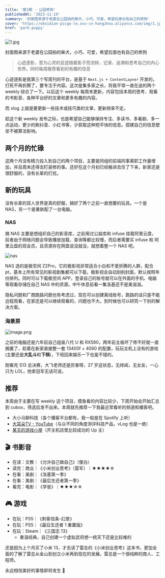 ```yaml
---
title: '第1期 - 公园修狗'
publishedAt: '2023-11-19'
summary: '封面图来源于老婆在公园拍的柴犬，小巧、可爱，希望后面也有自己的修狗'
cover: 'https://obsidian-picgo-le.oss-cn-hangzhou.aliyuncs.com/img/1.jpg'
href: 'park-puppy'
---
```


![1.jpg](https://obsidian-picgo-le.oss-cn-hangzhou.aliyuncs.com/img/1.jpg)

封面图来源于老婆在公园拍的柴犬，小巧、可爱，希望后面也有自己的修狗

>心迹逐影，意为心灵的足迹随着影子而流转，记录、追溯和思考自己的内心世界。同时每周推荐看到的有趣的信息

心迹逐影是我第三个写周刊的平台，是基于 `Next.js + ContentLayner` 开发的，打死不再折腾了，要专注于内容。这次是集多家之长，将我平常一直在追的两个 weekly 综合了一下。以后这个 weekly 每周末更新，内容包括本周的思考、观看的书影音、各种平台好的文章和更多有趣的内容。

而 xlog 上就是要更新一些技术或技巧类的文章，更新频率不定。

趁这个新 weekly 发布之际，也是希望自己能够保持专注、多读书、多看剧、多一点运动，更少的刷抖音、小红书等，少获取这种短平快的信息。搭建自己的信息壁垒不被算法影响。

## 两个月的忙碌

这两个月没有精力投入到自己的两个项目，主要是同组的前端同事离职工作量增加，并且周末还得去盯装修的事。还好在这个月初已经搬进去住了下来，新家还是很舒服的，没有长辈的打扰。

## 新的玩具

没有长辈的双人世界是真的舒服，搞好了两个之前一直想要的玩具。一个是 NAS，另一个是重新配了一台电脑。

### NAS

搞 NAS 主要是想组织自己的影音库，之前用过公益库和 infuse 挂载阿里云盘，前者由于网络问题会导致播放加载、查询等都比较慢，而后者需要买 infuse 和 阿里云盘的双会员，且资源存在网盘说没就没，就想着整一个 NAS 吧。

![nas](https://obsidian-picgo-le.oss-cn-hangzhou.aliyuncs.com/img/20231119182844.png)

NAS 选的是极空间 Z2Pro，它的极影视非常适合小白和不爱折腾的人群，配合 pt，基本上所有常见的影视剧集都可以下载，极影视会自动刮削封面，默认按照年份排列。同时可以下载极空间 APP，登录自己的账号就可以在外面的手机、电脑等观看存储在自己 NAS 中的资源。中午休息前看一集洛基还不是美滋滋。

隐私问题和厂商跑路问题也有考虑过，现在可以创建离线账号，跑路的话只是不能远程观看，在家还是可以继续观看的，问题也不大。到时候也可以研究一下别的解决方案。

### 海景房

![image.png](https://obsidian-picgo-le.oss-cn-hangzhou.aliyuncs.com/img/20231119193844.png)

之前的电脑还是六年前自己组装八代 U 和 RX580，两年前主板坏了修不好就一直搁置了，趁着在新家直接整一套 13400f + 4060 的配置，玩玩主机上没有的游戏(主要还是**大乱斗**和**下棋**)，下班回来娱乐一下也是不错的。

刚看完 S13 总决赛，大飞老师还是厉害呀，27 岁这状态，无绯闻，无女友，一心只为 LOL，他拿冠军无话可说。

## 推荐

本周由于主要在写 weekly 这个项目，摸鱼看的内容比较少，下周开始会开始汇总到 cubox，筛选后发不出来。本周就先推荐一下我最近常看听的频道和播客吧。

+ 大小马聊科技（各个播客平台都有，我一般是在 Spotify 上听）
+ [大耳朵TV - YouTube](https://www.youtube.com/@BigEarsTV)（与众不同的角度测评科技产品，vLog 也是一绝）
+ [某天的游戏小屋](https://space.bilibili.com/44128829)（开主机店里比较成功的 Up 主）

## 🎬 书影音

+ 在读：文教｜《允许自己做自己》（傻白）
+ 读完：商业｜《小米创业思考》（雷军）｜★★★★☆
+ 在看：美剧｜《洛基第一季》
+ 在看：美剧｜《最后生还者第一季》
+ 看完：电影｜《学爸》｜★★★☆☆

## 🎮 游戏

+ 在玩：PS5｜《刺客信条-幻景》
+ 在玩：PS5｜《最后生还者 1 重置版》
+ 在玩：Steam｜《三国志 13》
  + 重温经典，自己创建一个虚拟武将想一统天下还是比较难的

还是因为上个月买了小米 13，才去读了雷总的《小米创业思考》这本书，更加全面的了解了雷总从金山到创立小米再到现在的发展。雷总是一个很纯粹的商人、工程师。

永远相信美好的事情即将发生 💛

